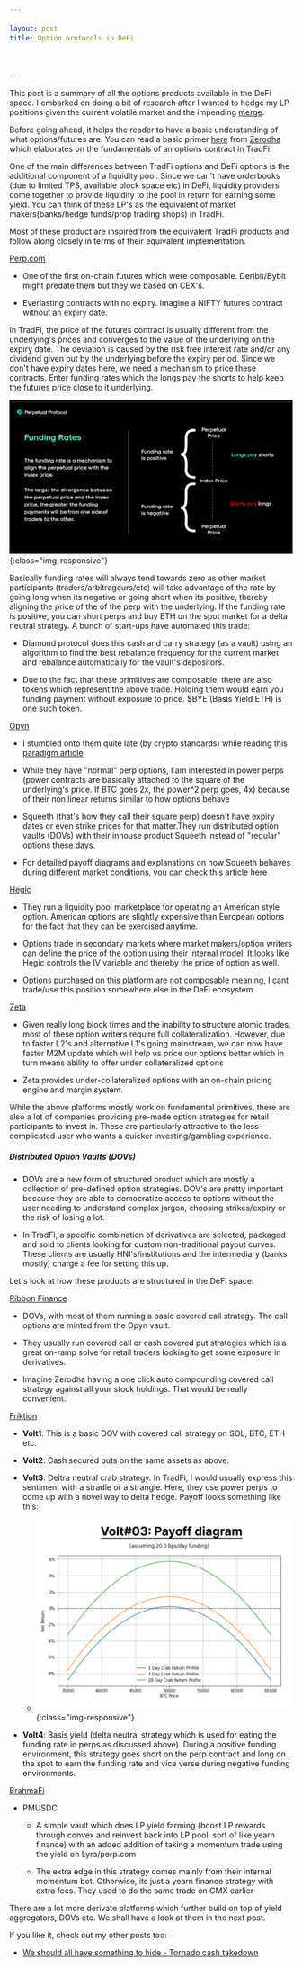 ```yaml
---

layout: post
title: Option protocols in DeFi



---
```



This post is a summary of all the options products available in the DeFi space. I embarked on doing a bit of research after I wanted to hedge my LP positions given the current volatile market and the impending [merge](https://ethereum.org/en/upgrades/merge/). 

Before going ahead, it helps the reader to have  a basic understanding of what options/futures are. You can read a basic primer [here](https://zerodha.com/varsity/module/option-theory/) from [Zerodha](https://zerodha.com/) which elaborates on the fundamentals of an options contract in TradFi. 

One of the main differences between TradFi options and DeFi options is the additional component of a liquidity pool. Since we can't have orderbooks (due to limited TPS, available block space etc) in DeFi, liquidity providers come together to provide liquidity to the pool in return for earning some yield. You can think of these LP's as the equivalent of market makers(banks/hedge funds/prop trading shops) in TradFi.

Most of these product are inspired from the equivalent TradFi products and follow along closely in terms of their equivalent implementation. 

[Perp.com](https://perp.com) 

- One of the first on-chain futures which were composable. Deribit/Bybit might predate them but they we based on CEX's.

- Everlasting contracts with no expiry. Imagine a NIFTY futures contract without an expiry date. 

In TradFi, the price of the futures contract is usually different from the underlying's prices and converges to the value of the underlying on the expiry date. The deviation is caused by the risk free interest rate and/or any dividend given out by the underlying before the expiry period. Since we don't have expiry dates here, we need a mechanism to price these contracts. Enter funding rates which the longs pay the shorts to help keep the futures price close to it underlying.

![perp](/assets/files/funding.png){:class="img-responsive"}

Basically funding rates will always tend towards zero as other market participants (traders/arbitrageurs/etc) will take advantage of the rate by going long when its negative or going short when its positive, thereby aligning the price of the of the perp with the underlying. 
If the funding rate is positive, you can short perps and buy ETH on the spot market for a delta neutral strategy. A bunch of start-ups have automated this trade: 

- Diamond protocol does this cash and carry strategy (as a vault) using an algorithm to find the best rebalance frequency for the current market and rebalance automatically for the vault's depositors.

- Due to the fact that these primitives are composable, there are also tokens which represent the above trade. Holding them would earn you funding payment without exposure to price. $BYE (Basis Yield ETH) is one such token. 

[Opyn](https://www.opyn.co/)

- I stumbled onto them quite late (by crypto standards) while reading this [paradigm article](https://www.paradigm.xyz/2021/08/power-perpetuals) 

- While they have "normal" perp options, I am interested in power perps (power contracts are basically attached to the square of the underlying's price. If BTC goes 2x, the power^2 perp goes, 4x) because of their non linear returns similar to how options behave

- Squeeth (that's how they call their square perp) doesn't have expiry dates or even strike prices for that matter.They run distributed option vaults (DOVs) with their inhouse product Squeeth instead of "regular" options these days.

- For detailed payoff diagrams and explanations on how Squeeth behaves during different market conditions, you can check this article [here](https://medium.com/opyn/the-best-market-conditions-to-squeeth-3e92d868b533) 
 
[Hegic](https://www.hegic.co/)

- They run a liquidity pool marketplace for operating an American style option. American options are slightly expensive than European options for the fact that they can be exercised anytime. 

- Options trade in secondary markets where market makers/option writers can define the price of the option using their internal model. It looks like Hegic controls the IV variable and thereby the price of option as well. 

- Options purchased on this platform are not composable meaning, I cant trade/use this position somewhere else in the DeFi ecosystem

[Zeta](https://www.zeta.markets/)

- Given really long block times and the inability to structure atomic trades, most of these option writers require full collateralization. However, due to faster L2's and alternative L1's going mainstream, we can now have faster M2M update which will help us price our options better which in turn means ability to offer under collateralized options

- Zeta provides under-collateralized options with an on-chain pricing engine and margin system.


While the above platforms mostly work on fundamental primitives, there are also a lot of companies providing pre-made option strategies for retail participants to invest in. These are particularly attractive to the less-complicated user who wants a quicker investing/gambling experience. 

##### Distributed Option Vaults (DOVs)

- DOVs are a new form of structured product which are mostly a collection of pre-defined option strategies. DOV's are pretty important because they are able to democratize access to options without the user needing to understand complex jargon, choosing strikes/expiry or the risk of losing a lot.

- In TradFI, a specific combination of derivatives are selected, packaged and sold to clients looking for custom non-traditional payout curves. These clients are usually HNI's/institutions and the intermediary (banks mostly) charge a fee for setting this up. 

Let's look at how these products are structured in the DeFi space:

[Ribbon Finance](https://www.ribbon.finance/)

- DOVs, with most of them running a basic covered call strategy. The call options are minted from the Opyn vault.

- They usually run covered call or cash covered put strategies which is a great on-ramp solve for retail traders looking to get some exposure in derivatives. 

- Imagine Zerodha having a one click auto compounding covered call strategy against all your stock holdings. That would be really convenient. 
 
[Friktion](https://friktion.fi/)

- **Volt1**: This is a basic DOV with covered call strategy on SOL, BTC, ETH etc.

- **Volt2**: Cash secured puts on the same assets as above.

- **Volt3**: Deltra neutral  crab strategy. In TradFi, I would usually express this sentiment with a stradle or a strangle. Here, they use power perps to come up with a novel way to delta hedge. Payoff looks something like this:

    -  ![payoff](/assets/files/payoff.png){:class="img-responsive"}


- **Volt4**: Basis yield (delta neutral strategy which is used for eating the funding rate in perps as discussed above). During a positive funding environment, this strategy goes short on the perp contract and long on the spot to earn the funding rate and vice verse during negative funding environments. 

 
[BrahmaFi](https://www.brahma.fi/)

- PMUSDC
    - A simple vault which does LP yield farming (boost LP rewards through convex and reinvest back into LP pool. sort of like yearn finance) with an added addition of taking a momentum trade using the yield on Lyra/perp.com

    - The extra edge in this strategy comes mainly from their internal momentum bot. Otherwise, its just a yearn finance strategy with extra fees. They used to do the same trade on GMX earlier 

There are a lot more derivate platforms which further build on top of yield aggregators, DOVs etc. We shall have a look at them in the next post. 


If you like it, check out my other posts too: 

- [We should all have something to hide - Tornado cash takedown](https://rnikhil.com/2022/08/09/tornado-cash-block.html)